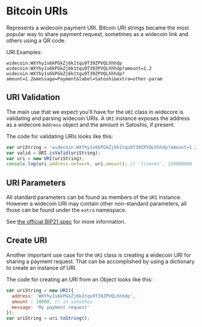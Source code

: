 # Bitcoin URIs
Represents a widecoin payment URI. Bitcoin URI strings became the most popular way to share payment request, sometimes as a widecoin link and others using a QR code.

URI Examples:

```
widecoin:WXYhy1s6kPGkZj6k1tqu9T39ZPVQLhhhdp
widecoin:WXYhy1s6kPGkZj6k1tqu9T39ZPVQLhhhdp?amount=1.2
widecoin:WXYhy1s6kPGkZj6k1tqu9T39ZPVQLhhhdp?amount=1.2&message=Payment&label=Satoshi&extra=other-param
```

## URI Validation
The main use that we expect you'll have for the `URI` class in widecore is validating and parsing widecoin URIs. A `URI` instance exposes the address as a widecore `Address` object and the amount in Satoshis, if present.

The code for validating URIs looks like this:

```javascript
var uriString = 'widecoin:WXYhy1s6kPGkZj6k1tqu9T39ZPVQLhhhdp?amount=1.2';
var valid = URI.isValid(uriString);
var uri = new URI(uriString);
console.log(uri.address.network, uri.amount); // 'livenet', 120000000
```

## URI Parameters
All standard parameters can be found as members of the `URI` instance. However a widecoin URI may contain other non-standard parameters, all those can be found under the `extra` namespace.

See [the official BIP21 spec](https://github.com/bitcoin/bips/blob/master/bip-0021.mediawiki) for more information.

## Create URI
Another important use case for the `URI` class is creating a widecoin URI for sharing a payment request. That can be accomplished by using a dictionary to create an instance of URI.

The code for creating an URI from an Object looks like this:

```javascript
var uriString = new URI({
  address: 'WXYhy1s6kPGkZj6k1tqu9T39ZPVQLhhhdp',
  amount : 10000, // in satoshis
  message: 'My payment request'
});
var uriString = uri.toString();
```

